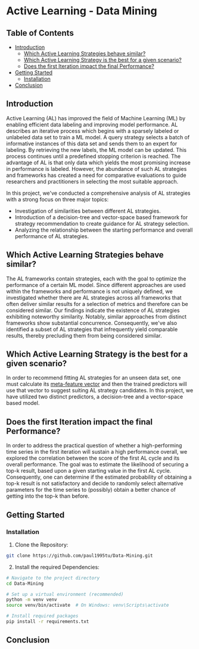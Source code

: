 # Active Learning - Data Mining

## Table of Contents

- [Introduction](#introduction)
  - [Which Active Learning Strategies behave similar?](#which-active-learning-strategies-behave-similar)
  - [Which Active Learning Strategy is the best for a given scenario?](#which-active-learning-strategies-is-the-best-for-a-given-scenario)
  - [Does the first Iteration impact the final Performance?](#does-the-first-iteration-impact-the-final-performance)
- [Getting Started](#getting-started)
  - [Installation](#installation)
- [Conclusion](#conclusion)

## Introduction
<a name="introduction"></a>
Active Learning (AL) has improved the field of Machine Learning (ML) by enabling efficient data labeling and improving model performance. AL describes an iterative process which begins with a sparsely labeled or unlabeled data set to train a ML model. A query strategy selects a batch of informative instances of this data set and sends them to an expert for labeling. By retrieving the new labels, the ML model can be updated. This process continues until a predefined stopping criterion is reached. The advantage of AL is that only data which yields the most promising increase in performance is labeled. However, the abundance of such AL strategies and frameworks has created a need for comparative evaluations to guide researchers and practitioners in selecting the most suitable approach.

In this project, we've conducted a comprehensive analysis of AL strategies with a strong focus on three major topics:

- Investigation of similarities between different AL strategies.
- Introduction of a decision-tree and vector-space based framework for strategy recommendation to create guidance for AL strategy selection.
- Analyzing the relationship between the starting performance and overall performance of AL strategies.

## Which Active Learning Strategies behave similar?
<a name="which-active-learning-strategies-behave-similar"></a>
The AL frameworks contain strategies, each with the goal to optimize the performance of a certain ML model. Since different approaches are used within the frameworks and performance is not uniquely defined, we investigated whether there are AL strategies across all frameworks that often deliver similar results for a selection of metrics and therefore can be considered similar. Our findings indicate the existence of AL strategies exhibiting noteworthy similarity. Notably, similar approaches from distinct frameworks show substantial concurrence. Consequently, we've also identified a subset of AL strategies that infrequently yield comparable results, thereby precluding them from being considered similar.

## Which Active Learning Strategy is the best for a given scenario?
<a name="which-active-learning-strategies-is-the-best-for-a-given-scenario"></a>

In order to recommend fitting AL strategies for an unseen data set, one must calculate its [meta-feature vector](/src/strategy_recommendation/dataset_metafeatures/metrics.py) and then the trained predictors will use that vector to suggest suiting AL strategy candidates. In this project, we have utilized two distinct predictors, a decision-tree and a vector-space based model.

## Does the first Iteration impact the final Performance?
<a name="does-the-first-iteration-impact-the-final-performance"></a>

In order to address the practical question of whether a high-performing time series in the first iteration will sustain a high performance overall, we explored the correlation between the score of the first AL cycle and its overall performance. The goal was to estimate the likelihood of securing a top-k result, based upon a given starting value in the first AL cycle. Consequently, one can determine if the estimated probability of obtaining a top-k result is not satisfactory and decide to randomly select alternative parameters for the time series to (possibly) obtain a better chance of getting into the top-k than before.

## Getting Started
<a name="getting-started"></a>

### Installation
<a name="installation"></a>

1. Clone the Repository:

```bash
git clone https://github.com/paul1995tu/Data-Mining.git
```

2. Install the required Dependencies:

```bash
# Navigate to the project directory
cd Data-Mining

# Set up a virtual environment (recommended)
python -m venv venv
source venv/bin/activate  # On Windows: venv\Scripts\activate

# Install required packages
pip install -r requirements.txt

```

## Conclusion
<a name="conclusion"></a>

